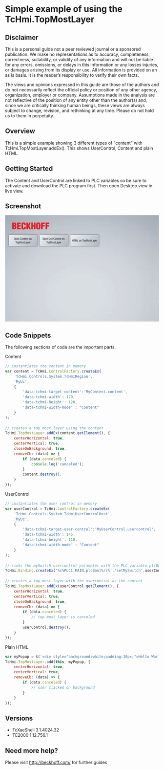 # Simple example of using the TcHmi.TopMostLayer

## Disclaimer
This is a personal guide not a peer reviewed journal or a sponsored publication. We make
no representations as to accuracy, completeness, correctness, suitability, or validity of any
information and will not be liable for any errors, omissions, or delays in this information or any
losses injuries, or damages arising from its display or use. All information is provided on an as
is basis. It is the reader’s responsibility to verify their own facts.

The views and opinions expressed in this guide are those of the authors and do not
necessarily reflect the official policy or position of any other agency, organization, employer or
company. Assumptions made in the analysis are not reflective of the position of any entity
other than the author(s) and, since we are critically thinking human beings, these views are
always subject to change, revision, and rethinking at any time. Please do not hold us to them
in perpetuity.

## Overview 
This is a simple example showing 3 different types of "content" with TcHmi.TopMostLayer.addEx(). This shows UserControl, Content and plain HTML.    

## Getting Started
The Content and UserControl are linked to PLC variables so be sure to activate and download the PLC program first.  Then open Desktop.view in live view. 

## Screenshot
![image](./docs/images/Screenshot.gif)

## Code Snippets
The following sections of code are the important parts. 

Content
```javascript
// instantiates the content in memory
var content = TcHmi.ControlFactory.createEx(
    'TcHmi.Controls.System.TcHmiRegion',
    'MyUc',
    {
        'data-tchmi-target-content':'MyContent.content',
        'data-tchmi-width': 170,
        'data-tchmi-height': 120,
        'data-tchmi-width-mode' : "Content"
    }
);

// creates a top most layer using the content
TcHmi.TopMostLayer.addEx(content.getElement(), {
    centerHorizontal: true,
    centerVertical: true,
    closeOnBackground: true,
    removeCb: (data) => {
        if (data.canceled) {
            console.log('canceled');
        }
    	content.destroy();
    }
});
```

UserControl
```javascript
// instantiates the user control in memory
var userControl = TcHmi.ControlFactory.createEx(
    'TcHmi.Controls.System.TcHmiUserControlHost',
    'MyUc',
    {
        'data-tchmi-target-user-control':'MyUserControl.usercontrol',
        'data-tchmi-width': 145,
        'data-tchmi-height': 110,
        'data-tchmi-width-mode' : "Content"
    }
);

// links the mySwitch usercontrol parameter with the PLC variable plcBool
TcHmi.Binding.createEx('%s%PLC1.MAIN.plcBool%/s%','setMySwitch',userControl);

// creates a top most layer with the usercontrol as the content
TcHmi.TopMostLayer.addEx(userControl.getElement(), {
    centerHorizontal: true,
    centerVertical: true,
    closeOnBackground: true,
    removeCb: (data) => {
        if (data.canceled) {
            // top most layer is canceled
        }
    	userControl.destroy();
    }
});
```

Plain HTML
```javascript
var myPopup = $('<div style="background:white;padding:10px;">Hello World<div>');
TcHmi.TopMostLayer.add(this, myPopup, {
    centerHorizontal: true,
    centerVertical: true,
    removeCb: (data) => {
        if (data.canceled) {
            // user clicked on background
        }
    }
});
```

## Versions
* TcXaeShell 3.1.4024.32
* TE2000 1.12.756.1

## Need more help?
Please visit http://beckhoff.com/ for further guides
